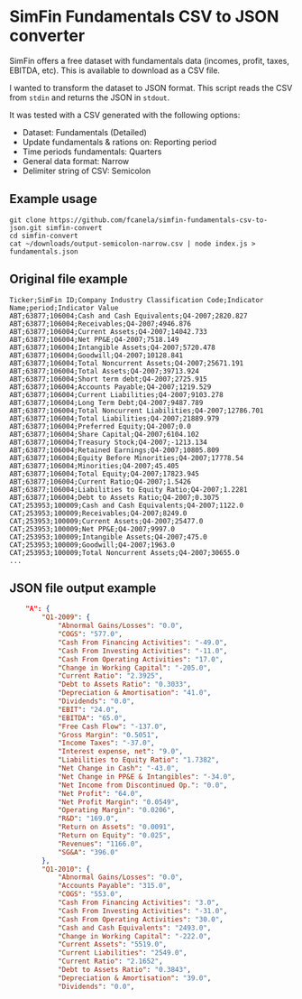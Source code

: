 # SimFin Fundamentals CSV to JSON converter

SimFin offers a free dataset with fundamentals data (incomes, profit, taxes, EBITDA, etc). This is available to download as a CSV file.

I wanted to transform the dataset to JSON format. This script reads the CSV from `stdin` and returns the JSON in `stdout`.

It was tested with a CSV generated with the following options:

- Dataset: Fundamentals (Detailed)
- Update fundamentals & rations on: Reporting period
- Time periods fundamentals: Quarters
- General data format: Narrow
- Delimiter string of CSV: Semicolon

## Example usage

```
git clone https://github.com/fcanela/simfin-fundamentals-csv-to-json.git simfin-convert
cd simfin-convert
cat ~/downloads/output-semicolon-narrow.csv | node index.js > fundamentals.json
```

## Original file example

```
Ticker;SimFin ID;Company Industry Classification Code;Indicator Name;period;Indicator Value
ABT;63877;106004;Cash and Cash Equivalents;Q4-2007;2820.827
ABT;63877;106004;Receivables;Q4-2007;4946.876
ABT;63877;106004;Current Assets;Q4-2007;14042.733
ABT;63877;106004;Net PP&E;Q4-2007;7518.149
ABT;63877;106004;Intangible Assets;Q4-2007;5720.478
ABT;63877;106004;Goodwill;Q4-2007;10128.841
ABT;63877;106004;Total Noncurrent Assets;Q4-2007;25671.191
ABT;63877;106004;Total Assets;Q4-2007;39713.924
ABT;63877;106004;Short term debt;Q4-2007;2725.915
ABT;63877;106004;Accounts Payable;Q4-2007;1219.529
ABT;63877;106004;Current Liabilities;Q4-2007;9103.278
ABT;63877;106004;Long Term Debt;Q4-2007;9487.789
ABT;63877;106004;Total Noncurrent Liabilities;Q4-2007;12786.701
ABT;63877;106004;Total Liabilities;Q4-2007;21889.979
ABT;63877;106004;Preferred Equity;Q4-2007;0.0
ABT;63877;106004;Share Capital;Q4-2007;6104.102
ABT;63877;106004;Treasury Stock;Q4-2007;-1213.134
ABT;63877;106004;Retained Earnings;Q4-2007;10805.809
ABT;63877;106004;Equity Before Minorities;Q4-2007;17778.54
ABT;63877;106004;Minorities;Q4-2007;45.405
ABT;63877;106004;Total Equity;Q4-2007;17823.945
ABT;63877;106004;Current Ratio;Q4-2007;1.5426
ABT;63877;106004;Liabilities to Equity Ratio;Q4-2007;1.2281
ABT;63877;106004;Debt to Assets Ratio;Q4-2007;0.3075
CAT;253953;100009;Cash and Cash Equivalents;Q4-2007;1122.0
CAT;253953;100009;Receivables;Q4-2007;8249.0
CAT;253953;100009;Current Assets;Q4-2007;25477.0
CAT;253953;100009;Net PP&E;Q4-2007;9997.0
CAT;253953;100009;Intangible Assets;Q4-2007;475.0
CAT;253953;100009;Goodwill;Q4-2007;1963.0
CAT;253953;100009;Total Noncurrent Assets;Q4-2007;30655.0
...
```

## JSON file output example

```json
    "A": {
        "Q1-2009": {
            "Abnormal Gains/Losses": "0.0",
            "COGS": "577.0",
            "Cash From Financing Activities": "-49.0",
            "Cash From Investing Activities": "-11.0",
            "Cash From Operating Activities": "17.0",
            "Change in Working Capital": "-205.0",
            "Current Ratio": "2.3925",
            "Debt to Assets Ratio": "0.3033",
            "Depreciation & Amortisation": "41.0",
            "Dividends": "0.0",
            "EBIT": "24.0",
            "EBITDA": "65.0",
            "Free Cash Flow": "-137.0",
            "Gross Margin": "0.5051",
            "Income Taxes": "-37.0",
            "Interest expense, net": "9.0",
            "Liabilities to Equity Ratio": "1.7382",
            "Net Change in Cash": "-43.0",
            "Net Change in PP&E & Intangibles": "-34.0",
            "Net Income from Discontinued Op.": "0.0",
            "Net Profit": "64.0",
            "Net Profit Margin": "0.0549",
            "Operating Margin": "0.0206",
            "R&D": "169.0",
            "Return on Assets": "0.0091",
            "Return on Equity": "0.025",
            "Revenues": "1166.0",
            "SG&A": "396.0"
        },
        "Q1-2010": {
            "Abnormal Gains/Losses": "0.0",
            "Accounts Payable": "315.0",
            "COGS": "553.0",
            "Cash From Financing Activities": "3.0",
            "Cash From Investing Activities": "-31.0",
            "Cash From Operating Activities": "30.0",
            "Cash and Cash Equivalents": "2493.0",
            "Change in Working Capital": "-222.0",
            "Current Assets": "5519.0",
            "Current Liabilities": "2549.0",
            "Current Ratio": "2.1652",
            "Debt to Assets Ratio": "0.3843",
            "Depreciation & Amortisation": "39.0",
            "Dividends": "0.0",
```
